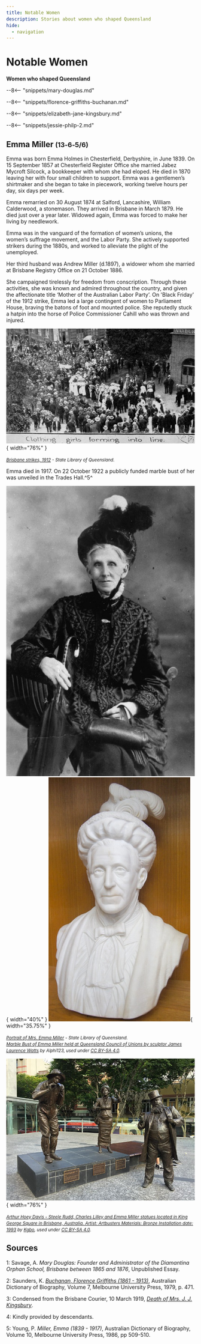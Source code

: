 ```yaml
---
title: Notable Women
description: Stories about women who shaped Queensland
hide:
  - navigation
---
```


# Notable Women  

**Women who shaped Queensland**

--8<-- "snippets/mary-douglas.md"

--8<-- "snippets/florence-griffiths-buchanan.md"

--8<-- "snippets/elizabeth-jane-kingsbury.md"

--8<-- "snippets/jessie-philp-2.md"


## Emma Miller <small>(13‑6‑5/6)</small>

Emma was born Emma Holmes in Chesterfield, Derbyshire, in June 1839. On 15 September 1857 at Chesterfield Register Office she married Jabez Mycroft Silcock, a bookkeeper with whom she had eloped. He died in 1870 leaving her with four small children to support. Emma was a gentlemen’s shirtmaker and she began to take in piecework, working twelve hours per day, six days per week. 

Emma remarried on 30 August 1874 at Salford, Lancashire, William Calderwood, a stonemason. They arrived in Brisbane in March 1879. He died just over a year later. Widowed again, Emma was forced to make her living by needlework. 

Emma was in the vanguard of the formation of women’s unions, the women’s suffrage movement, and the Labor Party. She actively supported strikers during the 1880s, and worked to alleviate the plight of the unemployed. 

Her third husband was Andrew Miller (d.1897), a widower whom she married at Brisbane Registry Office on 21 October 1886. 

She campaigned tirelessly for freedom from conscription. Through these activities, she was known and admired throughout the country, and given the affectionate title ‘Mother of the Australian Labor Party’. On 'Black Friday' of the 1912 strike, Emma led a large contingent of women to Parliament House, braving the batons of foot and mounted police. She reputedly stuck a hatpin into the horse of Police Commissioner Cahill who was thrown and injured. 

![Brisbane strikes, 1912](../assets/brisbane-strikes-1912.jpg){ width="76%" }

*<small>[Brisbane strikes, 1912](http://onesearch.slq.qld.gov.au/permalink/f/1upgmng/slq_digitool112004) - State Library of Queensland. </small>*

Emma died in 1917. On 22 October 1922 a publicly funded marble bust of her was unveiled in the Trades Hall.^5^

![Portrait of Mrs. Emma Miller](../assets/emma-miller.jpg){ width="40%" }  ![Marble Bust of Emma Miller held at Queensland Council of Unions by sculptor James Laurence Watts](../assets/emma-miller-marble-bust.jpg){ width="35.75%" }

*<small>[Portrait of Mrs. Emma Miller](http://onesearch.slq.qld.gov.au/permalink/f/1c7c5vg/slq_alma21220238260002061) - State Library of Queensland. </small>* <br>
*<small>[Marble Bust of Emma Miller held at Queensland Council of Unions by sculptor James Laurence Watts](https://en.wikipedia.org/wiki/File:Marble_Bust_of_Emma_Miller_held_at_Queensland_Council_of_Unions.jpg) by Alphi123, used under [CC BY-SA 4.0][cc-by-sa].  </small>*

![Arthur Hoey Davis - Steele Rudd, Charles Lilley and Emma Miller statues located in King George Square in Brisbane, Australia.](../assets/arthur-hoey-davis--charles-lilley--emma-miller-statues.jpg){ width="76%" }

*<small>[Arthur Hoey Davis - Steele Rudd, Charles Lilley and Emma Miller statues located in King George Square in Brisbane, Australia. Artist: Artbusters Materials: Bronze Installation date: 1993](https://en.wikipedia.org/wiki/File:A._Davis,_C._Lilley_and_E._Miller_statues_in_Brisbane_01.JPG) by [Kgbo](https://commons.wikimedia.org/wiki/User:Kgbo), used under [CC BY-SA 4.0][cc-by-sa].  </small>*

## Sources 

1: Savage, A. *Mary Douglas: Founder and Administrator of the Diamantina Orphan School, Brisbane between 1865 and 1876*, Unpublished Essay. 

2: Saunders, K. *[Buchanan, Florence Griffiths (1861 - 1913)](https://adb.anu.edu.au/biography/buchanan-florence-griffiths-5412)*, Australian Dictionary of Biography, Volume 7, Melbourne University Press, 1979, p. 471.

3: Condensed from the Brisbane Courier, 10 March 1919, *[Death of Mrs. J. J. Kingsbury](https://trove.nla.gov.au/newspaper/article/20260757)*.

4: Kindly provided by descendants.

5: Young, P. *Miller, Emma (1839 - 1917)*, Australian Dictionary of Biography, Volume 10, Melbourne University Press, 1986, pp 509-510.

<!--
<div class="noprint" markdown="1">
## Brochure

**[Download this walk](../assets/guides/notable-women.pdf)** - designed to be printed and folded in half to make an A5 brochure.

</div>
-->

<!-- Links -->

[cc-by-sa]: https://creativecommons.org/licenses/by-sa/4.0/  "Creative Commons Attribution ShareAlike 4.0 Licence"
